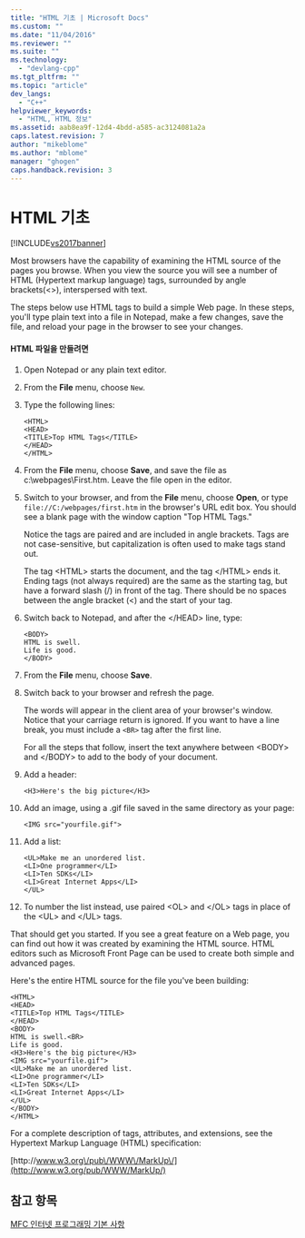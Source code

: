 ```yaml
---
title: "HTML 기초 | Microsoft Docs"
ms.custom: ""
ms.date: "11/04/2016"
ms.reviewer: ""
ms.suite: ""
ms.technology: 
  - "devlang-cpp"
ms.tgt_pltfrm: ""
ms.topic: "article"
dev_langs: 
  - "C++"
helpviewer_keywords: 
  - "HTML, HTML 정보"
ms.assetid: aab8ea9f-12d4-4bdd-a585-ac3124081a2a
caps.latest.revision: 7
author: "mikeblome"
ms.author: "mblome"
manager: "ghogen"
caps.handback.revision: 3
---
```

# HTML 기초
[!INCLUDE[vs2017banner](../assembler/inline/includes/vs2017banner.md)]

Most browsers have the capability of examining the HTML source of the pages you browse.  When you view the source you will see a number of HTML \(Hypertext markup language\) tags, surrounded by angle brackets\(\<\>\), interspersed with text.  
  
 The steps below use HTML tags to build a simple Web page.  In these steps, you'll type plain text into a file in Notepad, make a few changes, save the file, and reload your page in the browser to see your changes.  
  
#### HTML 파일을 만들려면  
  
1.  Open Notepad or any plain text editor.  
  
2.  From the **File** menu, choose `New`.  
  
3.  Type the following lines:  
  
    ```  
    <HTML>  
    <HEAD>  
    <TITLE>Top HTML Tags</TITLE>  
    </HEAD>  
    </HTML>  
    ```  
  
4.  From the **File** menu, choose **Save**, and save the file as c:\\webpages\\First.htm.  Leave the file open in the editor.  
  
5.  Switch to your browser, and from the **File** menu, choose **Open**, or type `file://C:/webpages/first.htm` in the browser's URL edit box.  You should see a blank page with the window caption "Top HTML Tags."  
  
     Notice the tags are paired and are included in angle brackets.  Tags are not case\-sensitive, but capitalization is often used to make tags stand out.  
  
     The tag \<HTML\> starts the document, and the tag \<\/HTML\> ends it.  Ending tags \(not always required\) are the same as the starting tag, but have a forward slash \(\/\) in front of the tag.  There should be no spaces between the angle bracket \(\<\) and the start of your tag.  
  
6.  Switch back to Notepad, and after the \<\/HEAD\> line, type:  
  
    ```  
    <BODY>  
    HTML is swell.  
    Life is good.  
    </BODY>  
    ```  
  
7.  From the **File** menu, choose **Save**.  
  
8.  Switch back to your browser and refresh the page.  
  
     The words will appear in the client area of your browser's window.  Notice that your carriage return is ignored.  If you want to have a line break, you must include a `<BR>` tag after the first line.  
  
     For all the steps that follow, insert the text anywhere between \<BODY\> and \<\/BODY\> to add to the body of your document.  
  
9. Add a header:  
  
    ```  
    <H3>Here's the big picture</H3>  
    ```  
  
10. Add an image, using a .gif file saved in the same directory as your page:  
  
    ```  
    <IMG src="yourfile.gif">  
    ```  
  
11. Add a list:  
  
    ```  
    <UL>Make me an unordered list.  
    <LI>One programmer</LI>  
    <LI>Ten SDKs</LI>  
    <LI>Great Internet Apps</LI>  
    </UL>  
    ```  
  
12. To number the list instead, use paired \<OL\> and \<\/OL\> tags in place of the \<UL\> and \<\/UL\> tags.  
  
 That should get you started.  If you see a great feature on a Web page, you can find out how it was created by examining the HTML source.  HTML editors such as Microsoft Front Page can be used to create both simple and advanced pages.  
  
 Here's the entire HTML source for the file you've been building:  
  
```  
<HTML>  
<HEAD>  
<TITLE>Top HTML Tags</TITLE>  
</HEAD>  
<BODY>  
HTML is swell.<BR>  
Life is good.  
<H3>Here's the big picture</H3>  
<IMG src="yourfile.gif">  
<UL>Make me an unordered list.  
<LI>One programmer</LI>  
<LI>Ten SDKs</LI>  
<LI>Great Internet Apps</LI>  
</UL>  
</BODY>  
</HTML>  
```  
  
 For a complete description of tags, attributes, and extensions, see the Hypertext Markup Language \(HTML\) specification:  
  
 [http:\/\/www.w3.org\/pub\/WWW\/MarkUp\/](http://www.w3.org/pub/WWW/MarkUp/)  
  
## 참고 항목  
 [MFC 인터넷 프로그래밍 기본 사항](../mfc/mfc-internet-programming-basics.md)